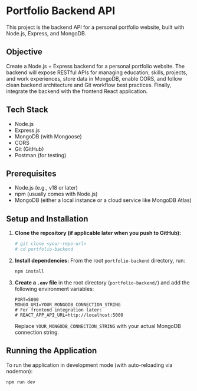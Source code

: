 # Portfolio Backend API

This project is the backend API for a personal portfolio website, built with Node.js, Express, and MongoDB.

## Objective

Create a Node.js + Express backend for a personal portfolio website. The backend will expose RESTful APIs for managing education, skills, projects, and work experiences, store data in MongoDB, enable CORS, and follow clean backend architecture and Git workflow best practices. Finally, integrate the backend with the frontend React application.

## Tech Stack

- Node.js
- Express.js
- MongoDB (with Mongoose)
- CORS
- Git (GitHub)
- Postman (for testing)

## Prerequisites

- Node.js (e.g., v18 or later)
- npm (usually comes with Node.js)
- MongoDB (either a local instance or a cloud service like MongoDB Atlas)

## Setup and Installation

1.  **Clone the repository (if applicable later when you push to GitHub):**
    ```bash
    # git clone <your-repo-url>
    # cd portfolio-backend
    ```

2.  **Install dependencies:**
    From the root `portfolio-backend` directory, run:
    ```bash
    npm install
    ```

3.  **Create a `.env` file** in the root directory (`portfolio-backend/`) and add the following environment variables:
    ```env
    PORT=5000
    MONGO_URI=YOUR_MONGODB_CONNECTION_STRING
    # For frontend integration later:
    # REACT_APP_API_URL=http://localhost:5000
    ```
    Replace `YOUR_MONGODB_CONNECTION_STRING` with your actual MongoDB connection string.

## Running the Application

To run the application in development mode (with auto-reloading via nodemon):
```bash
npm run dev